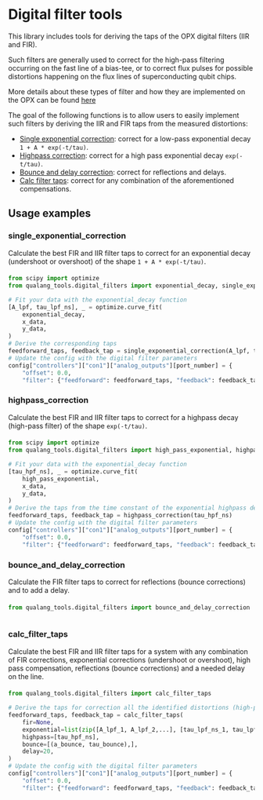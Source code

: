 # Digital filter tools
This library includes tools for deriving the taps of the OPX digital filters (IIR and FIR).

Such filters are generally used to correct for the high-pass filtering occurring on the fast line of a bias-tee, 
or to correct flux pulses for possible distortions happening on the flux lines of superconducting qubit chips.

More details about these types of filter and how they are implemented on the OPX can be found [here](https://docs.quantum-machines.co/1.1.7/qm-qua-sdk/docs/Guides/output_filter/?h=iir#output-filter)

The goal of the following functions is to allow users to easily implement such filters by deriving the IIR and FIR taps 
from the measured distortions:
* [Single exponential correction](#singleexponentialcorrection): correct for a low-pass exponential decay `1 + A * exp(-t/tau)`.
* [Highpass correction](#highpasscorrection): correct for a high pass exponential decay `exp(-t/tau)`.
* [Bounce and delay correction](#bounceanddelaycorrection): correct for reflections and delays.
* [Calc filter taps](#calcfiltertaps): correct for any combination of the aforementioned compensations.

## Usage examples

### single_exponential_correction
Calculate the best FIR and IIR filter taps to correct for an exponential decay (undershoot or overshoot) of the shape
`1 + A * exp(-t/tau)`.

#### 
```python
from scipy import optimize
from qualang_tools.digital_filters import exponential_decay, single_exponential_correction

# Fit your data with the exponential_decay function
[A_lpf, tau_lpf_ns], _ = optimize.curve_fit(
    exponential_decay,
    x_data,
    y_data,
)
# Derive the corresponding taps
feedforward_taps, feedback_tap = single_exponential_correction(A_lpf, tau_lpf_ns)
# Update the config with the digital filter parameters
config["controllers"]["con1"]["analog_outputs"][port_number] = {
    "offset": 0.0, 
    "filter": {"feedforward": feedforward_taps, "feedback": feedback_tap}}
```

### highpass_correction
Calculate the best FIR and IIR filter taps to correct for a highpass decay (high-pass filter) of the shape `exp(-t/tau)`.

#### 
```python
from scipy import optimize
from qualang_tools.digital_filters import high_pass_exponential, highpass_correction

# Fit your data with the exponential_decay function
[tau_hpf_ns], _ = optimize.curve_fit(
    high_pass_exponential,
    x_data,
    y_data,
)
# Derive the taps from the time constant of the exponential highpass decay tau
feedforward_taps, feedback_tap = highpass_correction(tau_hpf_ns)
# Update the config with the digital filter parameters
config["controllers"]["con1"]["analog_outputs"][port_number] = {
    "offset": 0.0, 
    "filter": {"feedforward": feedforward_taps, "feedback": feedback_tap}}
```

### bounce_and_delay_correction
Calculate the FIR filter taps to correct for reflections (bounce corrections) and to add a delay.

#### 
```python
from qualang_tools.digital_filters import bounce_and_delay_correction



```

### calc_filter_taps
Calculate the best FIR and IIR filter taps for a system with any combination of FIR corrections, exponential
corrections (undershoot or overshoot), high pass compensation, reflections (bounce corrections) and a needed delay on the line.

#### 
```python
from qualang_tools.digital_filters import calc_filter_taps

# Derive the taps for correction all the identified distortions (high-pass, low-pass, reflection and delay) 
feedforward_taps, feedback_tap = calc_filter_taps(
    fir=None,
    exponential=list(zip([A_lpf_1, A_lpf_2,...], [tau_lpf_ns_1, tau_lpf_ns_2,...])),
    highpass=[tau_hpf_ns],
    bounce=[(a_bounce, tau_bounce),],
    delay=20,
)
# Update the config with the digital filter parameters
config["controllers"]["con1"]["analog_outputs"][port_number] = {
    "offset": 0.0, 
    "filter": {"feedforward": feedforward_taps, "feedback": feedback_tap}}
```
